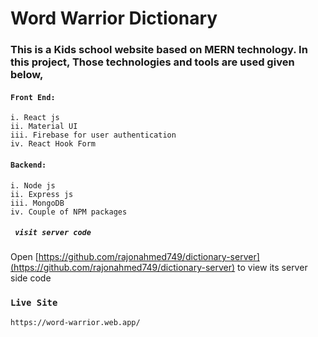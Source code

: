 
# Word Warrior Dictionary

### This is a Kids school website based on MERN technology. In this project, Those technologies and tools are used given below,

#### `Front End:`
    i. React js
    ii. Material UI
    iii. Firebase for user authentication
    iv. React Hook Form

#### `Backend: `
    i. Node js
    ii. Express js
    iii. MongoDB
    iv. Couple of NPM packages

##### ` visit server code`
Open [https://github.com/rajonahmed749/dictionary-server](https://github.com/rajonahmed749/dictionary-server) to view its server side code


### `Live Site`

    https://word-warrior.web.app/
